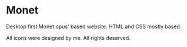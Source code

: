 # Monet
Desktop first Monet opus' based website.
HTML and CSS mostly based.

All icons were designed by me. All rights deserved.
